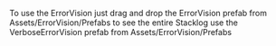To use the ErrorVision just drag and drop the ErrorVision prefab from Assets/ErrorVision/Prefabs
to see the entire Stacklog use the VerboseErrorVision prefab from Assets/ErrorVision/Prefabs
